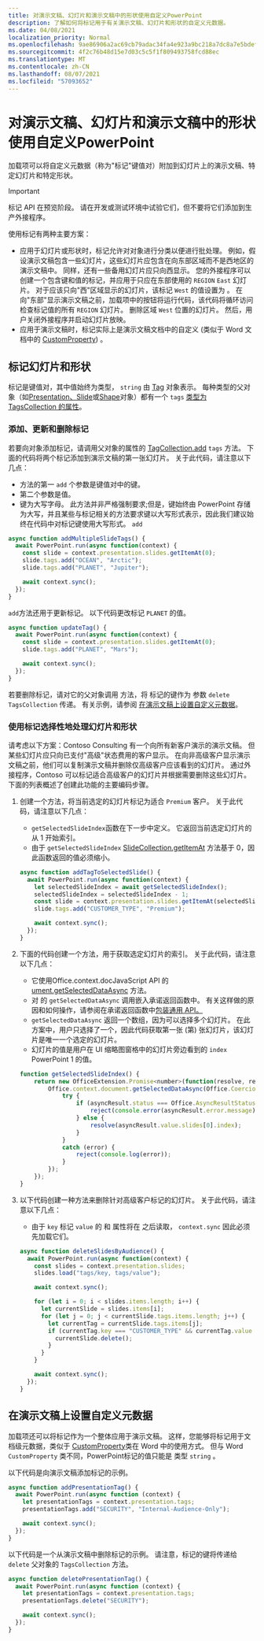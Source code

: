 ```yaml
---
title: 对演示文稿、幻灯片和演示文稿中的形状使用自定义PowerPoint
description: 了解如何将标记用于有关演示文稿、幻灯片和形状的自定义元数据。
ms.date: 04/08/2021
localization_priority: Normal
ms.openlocfilehash: 9ae86906a2ac69cb79adac34fa4e923a9bc218a7dc8a7e5bdefd63300b589da5
ms.sourcegitcommit: 4f2c76b48d15e7d03c5c5f1f809493758fcd88ec
ms.translationtype: MT
ms.contentlocale: zh-CN
ms.lasthandoff: 08/07/2021
ms.locfileid: "57093652"
---
```

# <a name="use-custom-tags-for-presentations-slides-and-shapes-in-powerpoint"></a>对演示文稿、幻灯片和演示文稿中的形状使用自定义PowerPoint

加载项可以将自定义元数据（称为"标记"键值对）附加到幻灯片上的演示文稿、特定幻灯片和特定形状。

> [!IMPORTANT]
> 标记 API 在预览阶段。 请在开发或测试环境中试验它们，但不要将它们添加到生产外接程序。

使用标记有两种主要方案：

- 应用于幻灯片或形状时，标记允许对对象进行分类以便进行批处理。 例如，假设演示文稿包含一些幻灯片，这些幻灯片应包含在向东部区域而不是西地区的演示文稿中。 同样，还有一些备用幻灯片应只向西显示。 您的外接程序可以创建一个包含键和值的标记，并应用于只应在东部使用的 `REGION` `East` 幻灯片。 对于应该只向"西"区域显示的幻灯片，该标记 `West` 的值设置为 。 在向"东部"显示演示文稿之前，加载项中的按钮将运行代码，该代码将循环访问检查标记值的所有 `REGION` 幻灯片。 删除区域 `West` 位置的幻灯片。 然后，用户关闭外接程序并启动幻灯片放映。
- 应用于演示文稿时，标记实际上是演示文稿文档中的自定义 (类似于 Word 文档中的 [CustomProperty](/javascript/api/word/word.customproperty)) 。

## <a name="tag-slides-and-shapes"></a>标记幻灯片和形状

标记是键值对，其中值始终为类型， `string` 由 [Tag](/javascript/api/powerpoint/powerpoint.tag) 对象表示。 每种类型的父对象（如[Presentation、Slide](/javascript/api/powerpoint/powerpoint.presentation)[](/javascript/api/powerpoint/powerpoint.slide)或[Shape](/javascript/api/powerpoint/powerpoint.shape)对象）都有一个 `tags` [类型为 TagsCollection 的属性](/javascript/api/powerpoint/powerpoint.tagcollection)。

### <a name="add-update-and-delete-tags"></a>添加、更新和删除标记

若要向对象添加标记，请调用父对象的属性的 [TagCollection.add](/javascript/api/powerpoint/powerpoint.tagcollection#add_key__value_) `tags` 方法。 下面的代码将两个标记添加到演示文稿的第一张幻灯片。 关于此代码，请注意以下几点：

- 方法的第一 `add` 个参数是键值对中的键。 
- 第二个参数是值。
- 键为大写字母。 此方法并非严格强制要求;但是，键始终由 PowerPoint 存储为大写，并且某些与标记相关的方法要求键以大写形式表示，因此我们建议始终在代码中对标记键使用大写形式。 `add` 

```javascript
async function addMultipleSlideTags() {
  await PowerPoint.run(async function(context) {
    const slide = context.presentation.slides.getItemAt(0);
    slide.tags.add("OCEAN", "Arctic");
    slide.tags.add("PLANET", "Jupiter");

    await context.sync();
  });
}
```

`add`方法还用于更新标记。 以下代码更改标记 `PLANET` 的值。

```javascript
async function updateTag() {
  await PowerPoint.run(async function(context) {
    const slide = context.presentation.slides.getItemAt(0);
    slide.tags.add("PLANET", "Mars");

    await context.sync();
  });
}
```

若要删除标记，请对它的父对象调用 方法，将 标记的键作为 参数 `delete` `TagsCollection` 传递。 有关示例，请参阅 [在演示文稿上设置自定义元数据](#set-custom-metadata-on-the-presentation)。

### <a name="use-tags-to-selectively-process-slides-and-shapes"></a>使用标记选择性地处理幻灯片和形状

请考虑以下方案：Contoso Consulting 有一个向所有新客户演示的演示文稿。 但某些幻灯片应只向已支付"高级"状态费用的客户显示。 在向非高级客户显示演示文稿之前，他们可以复制演示文稿并删除仅高级客户应该看到的幻灯片。 通过外接程序，Contoso 可以标记适合高级客户的幻灯片并根据需要删除这些幻灯片。 下面的列表概述了创建此功能的主要编码步骤。

1. 创建一个方法，将当前选定的幻灯片标记为适合 `Premium` 客户。 关于此代码，请注意以下几点：

    - `getSelectedSlideIndex`函数在下一步中定义。 它返回当前选定幻灯片的从 1 开始索引。
    - 由于 `getSelectedSlideIndex` [SlideCollection.getItemAt](/javascript/api/powerpoint/powerpoint.slidecollection#getItemAt_index_) 方法基于 0，因此函数返回的值必须缩小。

    ```javascript
    async function addTagToSelectedSlide() {
      await PowerPoint.run(async function(context) {
        let selectedSlideIndex = await getSelectedSlideIndex();
        selectedSlideIndex = selectedSlideIndex - 1;
        const slide = context.presentation.slides.getItemAt(selectedSlideIndex);
        slide.tags.add("CUSTOMER_TYPE", "Premium");
    
        await context.sync();
      });
    }
    ```

2. 下面的代码创建一个方法，用于获取选定幻灯片的索引。 关于此代码，请注意以下几点：

    - 它使用Office.context.docJavaScript API 的 [ ument.getSelectedDataAsync](/javascript/api/office/office.document#getSelectedDataAsync_coercionType__callback_) 方法。
    - 对 的 `getSelectedDataAsync` 调用嵌入承诺返回函数中。 有关这样做的原因和如何操作，请参阅在承诺返回函数中[包装通用 API。](../develop/asynchronous-programming-in-office-add-ins.md#wrap-common-apis-in-promise-returning-functions)
    - `getSelectedDataAsync` 返回一个数组，因为可以选择多个幻灯片。 在此方案中，用户只选择了一个，因此代码获取第一张 (第) 张幻灯片，该幻灯片是唯一一个选定的幻灯片。
    - 幻灯片的值是用户在 UI 缩略图窗格中的幻灯片旁边看到的 `index` PowerPoint 1 的值。

    ```javascript
    function getSelectedSlideIndex() {
        return new OfficeExtension.Promise<number>(function(resolve, reject) {
            Office.context.document.getSelectedDataAsync(Office.CoercionType.SlideRange, function(asyncResult) {
                try {
                    if (asyncResult.status === Office.AsyncResultStatus.Failed) {
                        reject(console.error(asyncResult.error.message));
                    } else {
                        resolve(asyncResult.value.slides[0].index);
                    }
                } 
                catch (error) {
                    reject(console.log(error));
                }
            });
        });
    }
    ```

3. 以下代码创建一种方法来删除针对高级客户标记的幻灯片。 关于此代码，请注意以下几点：

    - 由于 `key` 标记 `value` 的 和 属性将在 之后读取， `context.sync` 因此必须先加载它们。

    ```javascript
    async function deleteSlidesByAudience() {
      await PowerPoint.run(async function(context) {
        const slides = context.presentation.slides;
        slides.load("tags/key, tags/value");
    
        await context.sync();
    
        for (let i = 0; i < slides.items.length; i++) {
          let currentSlide = slides.items[i];
          for (let j = 0; j < currentSlide.tags.items.length; j++) {
            let currentTag = currentSlide.tags.items[j];
            if (currentTag.key === "CUSTOMER_TYPE" && currentTag.value === "Premium") {
              currentSlide.delete();
            }
          }
        }
    
        await context.sync();
      });
    }
    ```

## <a name="set-custom-metadata-on-the-presentation"></a>在演示文稿上设置自定义元数据

加载项还可以将标记作为一个整体应用于演示文稿。 这样，您能够将标记用于文档级元数据，类似于 [CustomProperty](/javascript/api/word/word.customproperty)类在 Word 中的使用方式。 但与 Word `CustomProperty` 类不同，PowerPoint标记的值只能是 类型 `string` 。

以下代码是向演示文稿添加标记的示例。 

```javascript
async function addPresentationTag() {
  await PowerPoint.run(async function (context) {
    let presentationTags = context.presentation.tags;
    presentationTags.add("SECURITY", "Internal-Audience-Only");

    await context.sync();
  });
}
```

以下代码是一个从演示文稿中删除标记的示例。 请注意，标记的键将传递给 `delete` 父对象的 `TagsCollection` 方法。

```javascript
async function deletePresentationTag() {
  await PowerPoint.run(async function (context) {
    let presentationTags = context.presentation.tags;
    presentationTags.delete("SECURITY");

    await context.sync();
  });
}
```
